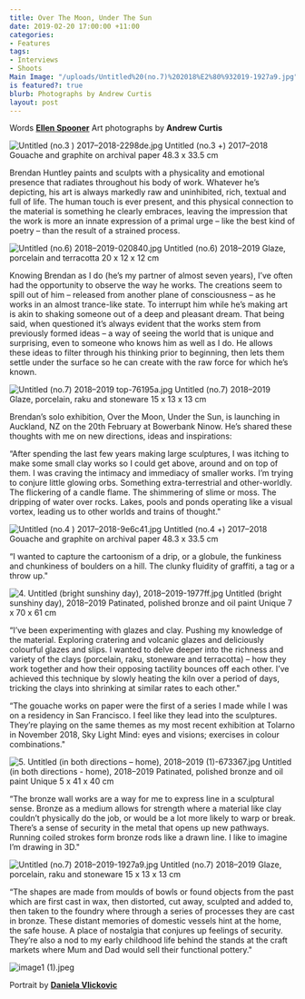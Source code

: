 ```yaml
---
title: Over The Moon, Under The Sun
date: 2019-02-20 17:00:00 +11:00
categories:
- Features
tags:
- Interviews
- Shoots
Main Image: "/uploads/Untitled%20(no.7)%202018%E2%80%932019-1927a9.jpg"
is featured?: true
blurb: Photographs by Andrew Curtis
layout: post
---
```


Words **[Ellen Spooner](https://www.instagram.com/ellenrenoops/)**
Art photographs by **Andrew Curtis**

![Untitled (no.3  ) 2017–2018-2298de.jpg](/uploads/Untitled%20(no.3%20%20)%202017%E2%80%932018-2298de.jpg)
Untitled (no.3 +) 2017–2018
Gouache and graphite on archival paper
48.3 x 33.5 cm 

Brendan Huntley paints and sculpts with a physicality and emotional presence that radiates throughout his body of work. Whatever he’s depicting, his art is always markedly raw and uninhibited, rich, textual and full of life. The human touch is ever present, and this physical connection to the material is something he clearly embraces, leaving the impression that the work is more an innate expression of a primal urge – like the best kind of poetry – than the result of a strained process. 

![Untitled (no.6) 2018–2019-020840.jpg](/uploads/Untitled%20(no.6)%202018%E2%80%932019-020840.jpg)
Untitled (no.6) 2018–2019
Glaze, porcelain and terracotta
20 x 12 x 12 cm 

Knowing Brendan as I do (he’s my partner of almost seven years), I’ve often had the opportunity to observe the way he works. The creations seem to spill out of him – released from another plane of consciousness – as he works in an almost trance-like state. To interrupt him while he’s making art is akin to shaking someone out of a deep and pleasant dream. That being said, when questioned it’s always evident that the works stem from previously formed ideas – a way of seeing the world that is unique and surprising, even to someone who knows him as well as I do. He allows these ideas to filter through his thinking prior to beginning, then lets them settle under the surface so he can create with the raw force for which he’s known.

![Untitled (no.7) 2018–2019 top-76195a.jpg](/uploads/Untitled%20(no.7)%202018%E2%80%932019%20top-76195a.jpg)
Untitled (no.7) 2018–2019
Glaze, porcelain, raku and stoneware
15 x 13 x 13 cm

Brendan’s solo exhibition, Over the Moon, Under the Sun, is launching in Auckland, NZ on the 20th February at Bowerbank Ninow. He’s shared these thoughts with me on new directions, ideas and inspirations:

“After spending the last few years making large sculptures, I was itching to make some small clay works so I could get above, around and on top of them. I was craving the intimacy and immediacy of smaller works. I’m trying to conjure little glowing orbs. Something extra-terrestrial and other-worldly. The flickering of a candle flame. The shimmering of slime or moss. The dripping of water over rocks. Lakes, pools and ponds operating like a visual vortex, leading us to other worlds and trains of thought."

![Untitled (no.4  ) 2017–2018-9e6c41.jpg](/uploads/Untitled%20(no.4%20%20)%202017%E2%80%932018-9e6c41.jpg)
Untitled (no.4 +) 2017–2018
Gouache and graphite on archival paper
48.3 x 33.5 cm 
 
“I wanted to capture the cartoonism of a drip, or a globule, the funkiness and chunkiness of boulders on a hill. The clunky fluidity of graffiti, a tag or a throw up."

![4. Untitled (bright sunshiny day), 2018–2019-1977ff.jpg](/uploads/4.%20Untitled%20(bright%20sunshiny%20day),%202018%E2%80%932019-1977ff.jpg)
Untitled (bright sunshiny day), 2018–2019
Patinated, polished bronze and oil paint
Unique
7 x 70 x 61 cm

“I’ve been experimenting with glazes and clay. Pushing my knowledge of the material. Exploring cratering and volcanic glazes and deliciously colourful glazes and slips. I wanted to delve deeper into the richness and variety of the clays (porcelain, raku, stoneware and terracotta) – how they work together and how their opposing tactility bounces off each other. I’ve achieved this technique by slowly heating the kiln over a period of days, tricking the clays into shrinking at similar rates to each other." 

“The gouache works on paper were the first of a series I made while I was on a residency in San Francisco. I feel like they lead into the sculptures. They’re playing on the same themes as my most recent exhibition at Tolarno in November 2018, Sky Light Mind: eyes and visions; exercises in colour combinations."

![5. Untitled (in both directions – home), 2018–2019 (1)-673367.jpg](/uploads/5.%20Untitled%20(in%20both%20directions%20%E2%80%93%20home),%202018%E2%80%932019%20(1)-673367.jpg)
Untitled (in both directions - home), 2018–2019
Patinated, polished bronze and oil paint
Unique
5 x 41 x 40 cm

“The bronze wall works are a way for me to express line in a sculptural sense. Bronze as a medium allows for strength where a material like clay couldn’t physically do the job, or would be a lot more likely to warp or break. There’s a sense of security in the metal that opens up new pathways. Running coiled strokes form bronze rods like a drawn line. I like to imagine I’m drawing in 3D."

![Untitled (no.7) 2018–2019-1927a9.jpg](/uploads/Untitled%20(no.7)%202018%E2%80%932019-1927a9.jpg)
Untitled (no.7) 2018–2019
Glaze, porcelain, raku and stoneware
15 x 13 x 13 cm

“The shapes are made from moulds of bowls or found objects from the past which are first cast in wax, then distorted, cut away, sculpted and added to, then taken to the foundry where through a series of processes they are cast in bronze. These distant memories of domestic vessels hint at the home, the safe house. A place of nostalgia that conjures up feelings of security. They’re also a nod to my early childhood life behind the stands at the craft markets where Mum and Dad would sell their functional pottery."

![image1 (1).jpeg](/uploads/image1%20(1).jpeg)

Portrait by **[Daniela Vlickovic](https://www.instagram.com/danielavelickovic/)**
